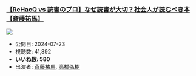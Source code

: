 ### [【ReHacQ vs 読書のプロ】なぜ読書が大切？社会人が読むべき本【斎藤祐馬】](https://www.youtube.com/watch?v=sxzMmBhHwrM)
[![](https://img.youtube.com/vi/sxzMmBhHwrM/sddefault.jpg)](https://www.youtube.com/watch?v=sxzMmBhHwrM)
-   公開日: 2024-07-23
-   視聴数: 41,892
-   **いいね数: 580**
-   出演者: [斎藤祐馬](/rehacq_fan/people/斎藤祐馬 "wikilink"), [高橋弘樹](/rehacq_fan/people/高橋弘樹 "wikilink")
